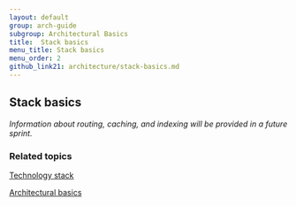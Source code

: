 ```yaml
---
layout: default
group: arch-guide
subgroup: Architectural Basics
title:  Stack basics
menu_title: Stack basics
menu_order: 2
github_link21: architecture/stack-basics.md
---
```

<h2>Stack basics</h2>


<i>Information about routing, caching, and indexing will be provided in a future sprint.</i>

<h3>Related topics</h3>


<a href="{{ site.gdeurl21 }}architecture/tech-stack.html">Technology stack</a>

<a href="{{ site.gdeurl21 }}architecture/archi_perspectives/ABasics_intro.html">Architectural basics</a>



